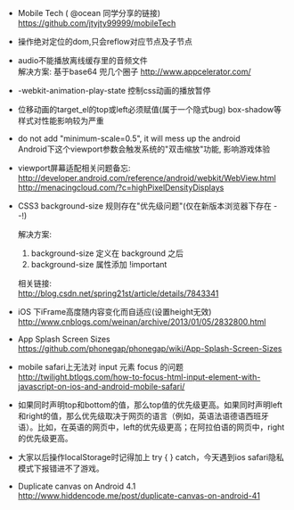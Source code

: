 * Mobile Tech  ( @ocean 同学分享的链接)
  <https://github.com/jtyjty99999/mobileTech>

* 操作绝对定位的dom,只会reflow对应节点及子节点

* audio不能播放离线缓存里的音频文件  
  解决方案: 基于base64 兜几个圈子  <http://www.appcelerator.com/>

* -webkit-animation-play-state 控制css动画的播放暂停

* 位移动画的target_el的top或left必须赋值(属于一个隐式bug)
  box-shadow等样式对性能影响较为严重

* do not add "minimum-scale=0.5", it will mess up the android  
  Android下这个viewport参数会触发系统的"双击缩放"功能, 影响游戏体验

* viewport屏幕适配相关问题备忘:     
<http://developer.android.com/reference/android/webkit/WebView.html>    
<http://menacingcloud.com/?c=highPixelDensityDisplays>

* CSS3 background-size 规则存在"优先级问题"(仅在新版本浏览器下存在 - -!)   
  
  解决方案: 
    1. background-size 定义在 background 之后
    2. background-size 属性添加 !important
    
  相关链接:   
  <http://blog.csdn.net/spring21st/article/details/7843341>
  
* iOS 下iFrame高度随内容变化而自适应(设置height无效)
  <http://www.cnblogs.com/weinan/archive/2013/01/05/2832800.html>

* App Splash Screen Sizes
  <https://github.com/phonegap/phonegap/wiki/App-Splash-Screen-Sizes>

* mobile safari上无法对 input 元素 focus 的问题
  <http://twilight.btlogs.com/how-to-focus-html-input-element-with-javascript-on-ios-and-android-mobile-safari/>

* 如果同时声明top和bottom的值，那么top值的优先级更高。如果同时声明left和right的值，那么优先级取决于网页的语言（例如，英语法语德语西班牙语）。比如，在英语的网页中，left的优先级更高；在阿拉伯语的网页中，right的优先级更高。

* 大家以后操作localStorage时记得加上 try { } catch，今天遇到ios safari隐私模式下报错进不了游戏。

* Duplicate canvas on Android 4.1
  <http://www.hiddencode.me/post/duplicate-canvas-on-android-41>

